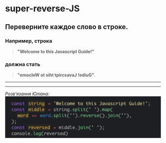 # super-reverse-JS

## Переверните каждое слово в строке. 

### Например, строка 
> **"Welcome to this Javascript Guide!"** 
### должна стать 
> **"emocleW ot siht tpircsavaJ !ediuG"**.
>
>
----------------------------------------
>
----------------------------------------
*Розв'язання Юліана:*
![розв'язання Юліана](/img/reverse_Y.jpg)